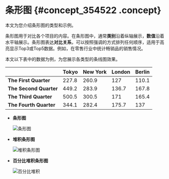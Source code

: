 # 条形图 {#concept_354522 .concept}

本文为您介绍条形图的类型和示例。

条形图用于对比各个项目的内容。在条形图中，通常**类别**沿着纵轴展示，**数值**沿着水平轴展示。条形图表达**对比关系**，可以按照强调的方式排列任何顺序，适用于高亮显示Top3或Top5数据。例如，在零售行业中统计畅销品的销售情况。

本文以下表中的数据为例，为您展示各类型的条线图效果。

| |Tokyo|New York|London|Berlin|
|--|-----|--------|------|------|
|**The First Quarter**|227.8|260.9|127|110.1|
|**The Second Quarter**|449.2|283.9|136.7|167.8|
|**The Third Quarter**|500.5|300.5|171|165.4|
|**The Fourth Quarter**|344.1|282.4|175.7|137|

-   **条形图**

    ![条形图](http://static-aliyun-doc.oss-cn-hangzhou.aliyuncs.com/assets/img/249222/156895254947898_zh-CN.png)

-   **堆积条形图**

    ![堆积条形图](http://static-aliyun-doc.oss-cn-hangzhou.aliyuncs.com/assets/img/249222/156895254947900_zh-CN.png)

-   **百分比堆积条形图**

    ![百分比堆积](http://static-aliyun-doc.oss-cn-hangzhou.aliyuncs.com/assets/img/249222/156895254947901_zh-CN.png)



